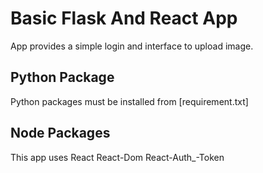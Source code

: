 # Basic Flask And React App

App provides a simple login and interface to upload image.

## Python Package

Python packages must be installed from [requirement.txt]

## Node Packages

This app uses React React-Dom React-Auth_-Token


